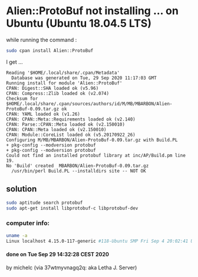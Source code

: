 # Alien::ProtoBuf not installing ... on Ubuntu (Ubuntu 18.04.5 LTS)

while running the command :

```sh
sudo cpan install Alien::ProtoBuf
```
I get ...

```
Reading '$HOME/.local/share/.cpan/Metadata'
  Database was generated on Tue, 29 Sep 2020 11:17:03 GMT
Running install for module 'Alien::ProtoBuf'
CPAN: Digest::SHA loaded ok (v5.96)
CPAN: Compress::Zlib loaded ok (v2.074)
Checksum for $HOME/.local/share/.cpan/sources/authors/id/M/MB/MBARBON/Alien-ProtoBuf-0.09.tar.gz ok
CPAN: YAML loaded ok (v1.26)
CPAN: CPAN::Meta::Requirements loaded ok (v2.140)
CPAN: Parse::CPAN::Meta loaded ok (v2.150010)
CPAN: CPAN::Meta loaded ok (v2.150010)
CPAN: Module::CoreList loaded ok (v5.20170922_26)
Configuring M/MB/MBARBON/Alien-ProtoBuf-0.09.tar.gz with Build.PL
+ pkg-config --modversion protobuf
+ pkg-config --modversion protobuf
Could not find an installed protobuf library at inc/AP/Build.pm line 19.
No 'Build' created  MBARBON/Alien-ProtoBuf-0.09.tar.gz
  /usr/bin/perl Build.PL --installdirs site -- NOT OK
```


## solution

```sh
sudo aptitude search protobuf
sudo apt-get install libprotobuf-c libprotobuf-dev
```


### computer info:

```sh
uname -a
Linux localhost 4.15.0-117-generic #118-Ubuntu SMP Fri Sep 4 20:02:41 UTC 2020 x86_64 x86_64 x86_64 GNU/Linux
```


#### done on Tue Sep 29 14:32:28 CEST 2020
by michelc (via 37wtmyvnagq2q: aka Letha J. Server)

